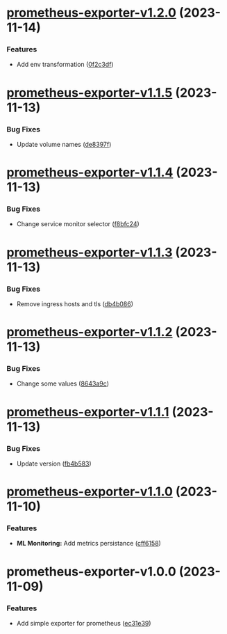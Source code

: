 # [prometheus-exporter-v1.2.0](https://github.com/MakairaIO/helm-charts/compare/prometheus-exporter-v1.1.5...prometheus-exporter-v1.2.0) (2023-11-14)


### Features

* Add env transformation ([0f2c3df](https://github.com/MakairaIO/helm-charts/commit/0f2c3df61771a962482cebbd9eed63923dbf5b48))

# [prometheus-exporter-v1.1.5](https://github.com/MakairaIO/helm-charts/compare/prometheus-exporter-v1.1.4...prometheus-exporter-v1.1.5) (2023-11-13)


### Bug Fixes

* Update volume names ([de8397f](https://github.com/MakairaIO/helm-charts/commit/de8397fcba7125f0d8043cb38839a19332c80be6))

# [prometheus-exporter-v1.1.4](https://github.com/MakairaIO/helm-charts/compare/prometheus-exporter-v1.1.3...prometheus-exporter-v1.1.4) (2023-11-13)


### Bug Fixes

* Change service monitor selector ([f8bfc24](https://github.com/MakairaIO/helm-charts/commit/f8bfc241002c99ae19bcd08155da92d8f34c56ce))

# [prometheus-exporter-v1.1.3](https://github.com/MakairaIO/helm-charts/compare/prometheus-exporter-v1.1.2...prometheus-exporter-v1.1.3) (2023-11-13)


### Bug Fixes

* Remove ingress hosts and tls ([db4b086](https://github.com/MakairaIO/helm-charts/commit/db4b086c039a71a0d3f4ac725f1632fdf62186e5))

# [prometheus-exporter-v1.1.2](https://github.com/MakairaIO/helm-charts/compare/prometheus-exporter-v1.1.1...prometheus-exporter-v1.1.2) (2023-11-13)


### Bug Fixes

* Change some values ([8643a9c](https://github.com/MakairaIO/helm-charts/commit/8643a9ca65d1bfe2ec3585fad527ab18ef49e8bd))

# [prometheus-exporter-v1.1.1](https://github.com/MakairaIO/helm-charts/compare/prometheus-exporter-v1.1.0...prometheus-exporter-v1.1.1) (2023-11-13)


### Bug Fixes

* Update version ([fb4b583](https://github.com/MakairaIO/helm-charts/commit/fb4b583f886cbf981ec537681dd07559013aca29))

# [prometheus-exporter-v1.1.0](https://github.com/MakairaIO/helm-charts/compare/prometheus-exporter-v1.0.0...prometheus-exporter-v1.1.0) (2023-11-10)


### Features

* **ML Monitoring:** Add metrics persistance ([cff6158](https://github.com/MakairaIO/helm-charts/commit/cff61584cb1ccec09ea42de54dd44414998a3497))

# prometheus-exporter-v1.0.0 (2023-11-09)


### Features

* Add simple exporter for prometheus ([ec31e39](https://github.com/MakairaIO/helm-charts/commit/ec31e39c8d6b53dc73b71ea439b62c35b1783f72))
